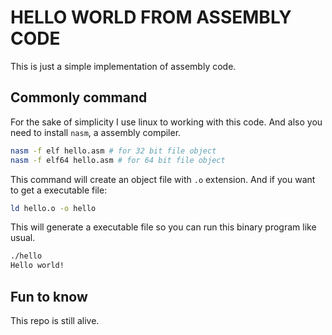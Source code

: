 # HELLO WORLD FROM ASSEMBLY CODE

This is just a simple implementation of assembly code.

## Commonly command

For the sake of simplicity I use linux to working with this code.
And also you need to install `nasm`, a assembly compiler.

```bash
nasm -f elf hello.asm # for 32 bit file object
nasm -f elf64 hello.asm # for 64 bit file object
```

This command will create an object file with `.o` extension.
And if you want to get a executable file:

```bash
ld hello.o -o hello
```

This will generate a executable file so you can run this binary program like usual.

```bash
./hello
Hello world!
```

## Fun to know

This repo is still alive.
